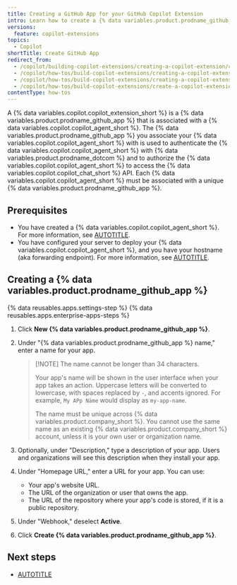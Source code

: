 ```yaml
---
title: Creating a GitHub App for your GitHub Copilot Extension
intro: Learn how to create a {% data variables.product.prodname_github_app %} for your {% data variables.copilot.copilot_extension_short %}.
versions:
  feature: copilot-extensions
topics:
  - Copilot
shortTitle: Create GitHub App
redirect_from:
  - /copilot/building-copilot-extensions/creating-a-copilot-extension/creating-a-github-app-for-your-copilot-extension
  - /copilot/how-tos/build-copilot-extensions/creating-a-copilot-extension/creating-a-github-app-for-your-copilot-extension
  - /copilot/how-tos/build-copilot-extensions/creating-a-copilot-extension/create-github-app
  - /copilot/how-tos/build-copilot-extensions/create-a-copilot-extension/create-github-app
contentType: how-tos
---
```


A {% data variables.copilot.copilot_extension_short %} is a {% data variables.product.prodname_github_app %} that is associated with a {% data variables.copilot.copilot_agent_short %}. The {% data variables.product.prodname_github_app %} you associate your {% data variables.copilot.copilot_agent_short %} with is used to authenticate the {% data variables.copilot.copilot_agent_short %} with {% data variables.product.prodname_dotcom %} and to authorize the {% data variables.copilot.copilot_agent_short %} to access the {% data variables.copilot.copilot_chat_short %} API. Each {% data variables.copilot.copilot_agent_short %} must be associated with a unique {% data variables.product.prodname_github_app %}.

## Prerequisites

* You have created a {% data variables.copilot.copilot_agent_short %}. For more information, see [AUTOTITLE](/copilot/building-copilot-extensions/building-a-copilot-agent-for-your-copilot-extension).
* You have configured your server to deploy your {% data variables.copilot.copilot_agent_short %}, and you have your hostname (aka forwarding endpoint). For more information, see [AUTOTITLE](/copilot/building-copilot-extensions/creating-a-copilot-extension/configuring-your-server-to-deploy-your-copilot-agent).

## Creating a {% data variables.product.prodname_github_app %}

{% data reusables.apps.settings-step %}
{% data reusables.apps.enterprise-apps-steps %}
1. Click **New {% data variables.product.prodname_github_app %}**.
1. Under "{% data variables.product.prodname_github_app %} name," enter a name for your app.

    > [!NOTE] The name cannot be longer than 34 characters.
    >
    >Your app's name will be shown in the user interface when your app takes an action. Uppercase letters will be converted to lowercase, with spaces replaced by `-`, and accents ignored. For example, `My APp Näme` would display as `my-app-name`.
    >
    > The name must be unique across {% data variables.product.company_short %}. You cannot use the same name as an existing {% data variables.product.company_short %} account, unless it is your own user or organization name.

1. Optionally, under "Description," type a description of your app. Users and organizations will see this description when they install your app.
1. Under "Homepage URL," enter a URL for your app. You can use:
    * Your app's website URL.
    * The URL of the organization or user that owns the app.
    * The URL of the repository where your app's code is stored, if it is a public repository.
1. Under "Webhook," deselect **Active**.
1. Click **Create {% data variables.product.prodname_github_app %}**.

## Next steps

* [AUTOTITLE](/copilot/building-copilot-extensions/creating-a-copilot-extension/configuring-your-github-app-for-your-copilot-agent)
